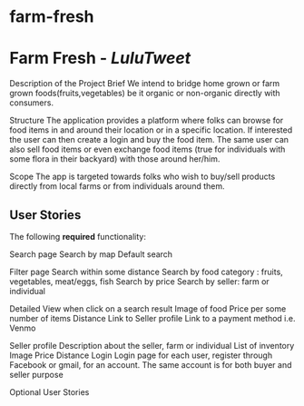 # farm-fresh

# Farm Fresh - *LuluTweet*

Description of the Project 
Brief
We intend to bridge home grown or farm grown foods(fruits,vegetables) be it organic or non-organic directly with consumers.

Structure
The application provides a platform where folks can browse for food items in and around their location or in a specific 
location. If interested the user can then create a login and buy the food item. The same user can also sell food items or
even exchange food items (true for individuals with some flora in their backyard) with those around her/him. 

Scope
The app is targeted towards folks who wish to buy/sell products directly from local farms or from individuals around them. 

## User Stories
The following **required** functionality: 

Search page
Search by map 
Default search 

Filter page
Search within some distance
Search by food category : fruits, vegetables, meat/eggs, fish 
Search by price
Search by seller: farm or individual 

Detailed View when click on a search result 
Image of food
Price per some number of items
Distance
Link to Seller profile 
Link to a payment method i.e. Venmo 

Seller profile 
Description about the seller, farm or individual 
List of inventory
Image
Price
Distance
Login
Login page for each user, register through Facebook or gmail, for an account. The same account is for both buyer and seller purpose



Optional User Stories 

